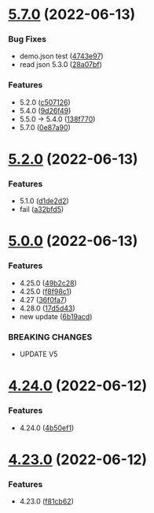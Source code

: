 # [5.7.0](https://github.com/Hussein-Attie/APT3/compare/v5.2.0...v5.7.0) (2022-06-13)


### Bug Fixes

* demo.json test ([4743e97](https://github.com/Hussein-Attie/APT3/commit/4743e9716e9043367ad61895252a9c59028cc458))
* read json 5.3.0 ([28a07bf](https://github.com/Hussein-Attie/APT3/commit/28a07bfb520739270e010fea2901968d64733222))


### Features

* 5.2.0 ([c507126](https://github.com/Hussein-Attie/APT3/commit/c507126baa63f08fe93176c0878939cf3ffd357c))
* 5.4.0 ([9d26f49](https://github.com/Hussein-Attie/APT3/commit/9d26f4982233b2a28d67a94fdf2e2cb1f4621b84))
* 5.5.0 -> 5.4.0 ([138f770](https://github.com/Hussein-Attie/APT3/commit/138f7703a6c745109fc3cfeb97c83308d6f770c2))
* 5.7.0 ([0e87a90](https://github.com/Hussein-Attie/APT3/commit/0e87a9061fd2c0e2d864777e4e6c9e8cf0aa378e))



# [5.2.0](https://github.com/Hussein-Attie/APT3/compare/v5.0.0...v5.2.0) (2022-06-13)


### Features

* 5.1.0 ([d1de2d2](https://github.com/Hussein-Attie/APT3/commit/d1de2d2918a96aa8989a1f0a644a8b7c2e97a0a4))
* fail ([a32bfd5](https://github.com/Hussein-Attie/APT3/commit/a32bfd53026cc618ab7b07dcdecf78e462afdb29))



# [5.0.0](https://github.com/Hussein-Attie/APT3/compare/v4.24.0...v5.0.0) (2022-06-13)


### Features

* 4.25.0 ([49b2c28](https://github.com/Hussein-Attie/APT3/commit/49b2c28f612b0427045d8eac49a90a82a6de7c1d))
* 4.25.0 ([f8f98c1](https://github.com/Hussein-Attie/APT3/commit/f8f98c153b1a9e9516c014be992468383f027842))
* 4.27  ([36f0fa7](https://github.com/Hussein-Attie/APT3/commit/36f0fa7615b9cfe4ffd2bd61d67d032e4c5cccbd))
* 4.28.0 ([17d5d43](https://github.com/Hussein-Attie/APT3/commit/17d5d4347441b50d17c7829fa32414a9c623af34))
* new update ([6b19acd](https://github.com/Hussein-Attie/APT3/commit/6b19acd476aae71a9c08f4f1d7055840944ac446))


### BREAKING CHANGES

* UPDATE V5



# [4.24.0](https://github.com/Hussein-Attie/APT3/compare/v4.23.0...v4.24.0) (2022-06-12)


### Features

* 4.24.0 ([4b50ef1](https://github.com/Hussein-Attie/APT3/commit/4b50ef1dd27101412a809998d70a78e2d9abd074))



# [4.23.0](https://github.com/Hussein-Attie/APT3/compare/v4.22.1...v4.23.0) (2022-06-12)


### Features

* 4.23.0 ([f81cb62](https://github.com/Hussein-Attie/APT3/commit/f81cb627cbd4b30db90d6d7e9a8c3612623d3f8a))




